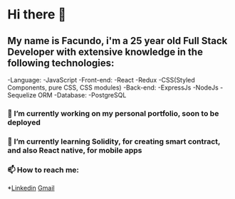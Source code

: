 # Hi there 👋

<!--
**FacuVidiella/FacuVidiella** is a ✨ _special_ ✨ repository because its `README.md` (this file) appears on your GitHub profile.

Here are some ideas to get you started:

- 🔭 I’m currently working on ...
- 🌱 I’m currently learning ...
- 👯 I’m looking to collaborate on ...
- 🤔 I’m looking for help with ...
- 💬 Ask me about ...
- 📫 How to reach me: ...
- 😄 Pronouns: ...
- ⚡ Fun fact: ...
-->
## My name is Facundo, i'm a 25 year old Full Stack Developer with extensive knowledge in the following technologies:
-Language: 
 -JavaScript
-Front-end: 
 -React
 -Redux
 -CSS(Styled Components, pure CSS, CSS modules)
-Back-end:
 -ExpressJs
 -NodeJs
 -Sequelize ORM
-Database:
 -PostgreSQL

### 🔭 I’m currently working on my personal portfolio, soon to be deployed
### 🌱 I’m currently learning Solidity, for creating smart contract, and also React native, for mobile apps
### 📫 How to reach me: 
*[Linkedin](https://www.linkedin.com/in/facundovidiella/) 
[Gmail](facuvidiella@gmail.com)
                        
